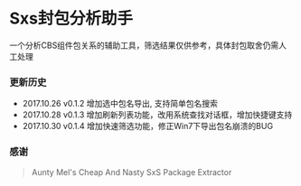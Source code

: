 # Sxs封包分析助手

一个分析CBS组件包关系的辅助工具，筛选结果仅供参考，具体封包取舍仍需人工处理

### 更新历史
* 2017.10.26 v0.1.2 增加选中包名导出, 支持简单包名搜索
* 2017.10.28 v0.1.3 增加刷新列表功能，改用系统查找对话框，增加快捷键支持
* 2017.10.30 v0.1.4 增加快速筛选功能，修正Win7下导出包名崩溃的BUG

### 感谢
> Aunty Mel's Cheap And Nasty SxS Package Extractor